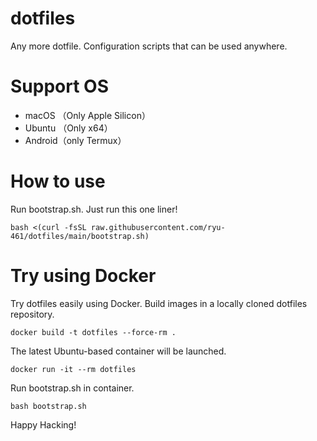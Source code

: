 # dotfiles

Any more dotfile.
Configuration scripts that can be used anywhere.

# Support OS

- macOS （Only Apple Silicon）
- Ubuntu （Only x64）
- Android（only Termux）

# How to use

Run bootstrap.sh.
Just run this one liner!

```shell
bash <(curl -fsSL raw.githubusercontent.com/ryu-461/dotfiles/main/bootstrap.sh)
```

# Try using Docker

Try dotfiles easily using Docker.
Build images in a locally cloned dotfiles repository.

```shell
docker build -t dotfiles --force-rm .
```

The latest Ubuntu-based container will be launched.

```shell
docker run -it --rm dotfiles
```

Run bootstrap.sh in container.

```shell
bash bootstrap.sh
```

Happy Hacking!
